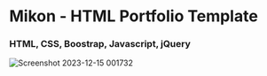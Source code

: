 <h1>Mikon - HTML Portfolio Template</h1>
<h3>HTML, CSS, Boostrap, Javascript, jQuery</h3>



![Screenshot 2023-12-15 001732](https://github.com/skupta12/Mikon/assets/89469062/b102692c-545f-4fab-a47f-7ede88ae1c1b)
